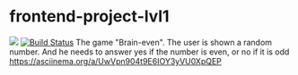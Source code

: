 # frontend-project-lvl1
<a href="https://codeclimate.com/github/susorovpp/frontend-project-lvl1/maintainability"><img src="https://api.codeclimate.com/v1/badges/a905ecd983679c7133eb/maintainability" /></a>
[![Build Status](https://travis-ci.com/susorovpp/frontend-project-lvl1.svg?branch=master)](https://travis-ci.com/susorovpp/frontend-project-lvl1)
The game "Brain-even".
The user is shown a random number. And he needs to answer yes if the number is even, or no if it is odd 
https://asciinema.org/a/UwVpn904t9E6IOY3yVU0XpQEP
